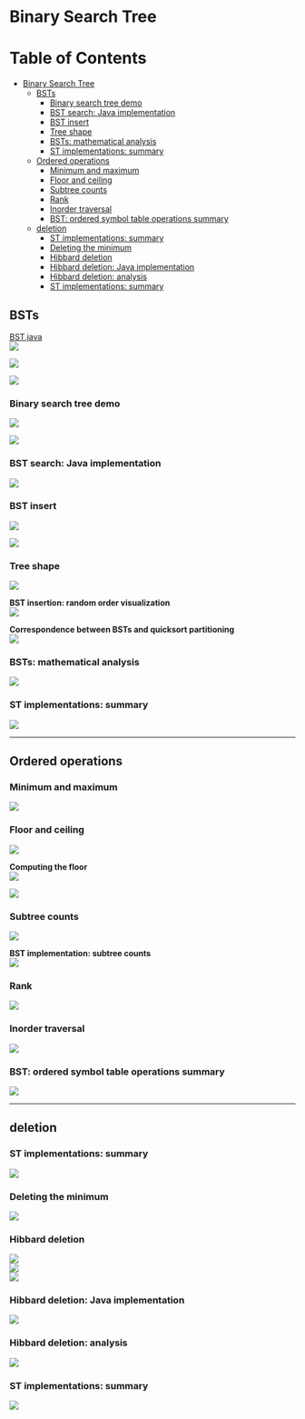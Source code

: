 # Binary Search Tree
Table of Contents
=================

   * [Binary Search Tree](#binary-search-tree)
      * [BSTs](#bsts)
         * [Binary search tree demo](#binary-search-tree-demo)
         * [BST search: Java implementation](#bst-search-java-implementation)
         * [BST insert](#bst-insert)
         * [Tree shape](#tree-shape)
         * [BSTs: mathematical analysis](#bsts-mathematical-analysis)
         * [ST implementations: summary](#st-implementations-summary)
      * [Ordered operations](#ordered-operations)
         * [Minimum and maximum](#minimum-and-maximum)
         * [Floor and ceiling](#floor-and-ceiling)
         * [Subtree counts](#subtree-counts)
         * [Rank](#rank)
         * [Inorder traversal](#inorder-traversal)
         * [BST: ordered symbol table operations summary](#bst-ordered-symbol-table-operations-summary)
      * [deletion](#deletion)
         * [ST implementations: summary](#st-implementations-summary-1)
         * [Deleting the minimum](#deleting-the-minimum)
         * [Hibbard deletion](#hibbard-deletion)
         * [Hibbard deletion: Java implementation](#hibbard-deletion-java-implementation)
         * [Hibbard deletion: analysis](#hibbard-deletion-analysis)
         * [ST implementations: summary](#st-implementations-summary-2)
         
## BSTs
[BST.java](../java/src/main/java/com/linbo/algs/searchings/BST.java)<br>
![](media/14860004429835.jpg)

![](media/14860005156865.jpg)

![](media/14860005580947.jpg)

### Binary search tree demo
![](media/14860006010178.jpg)

![](media/14860006146392.jpg)

### BST search: Java implementation
![](media/14860006500732.jpg)

### BST insert
![](media/14860007033459.jpg)

![](media/14860007467259.jpg)

### Tree shape
![](media/14860008789175.jpg)

**BST insertion: random order visualization**<br>
![](media/14860009628079.jpg)

**Correspondence between BSTs and quicksort partitioning**<br>
![](media/14860012875269.jpg)

### BSTs: mathematical analysis
![](media/14860013317761.jpg)

### ST implementations: summary
![](media/14860014031102.jpg)

--------------------------------------------------------------------

## Ordered operations
### Minimum and maximum
![](media/14860015006411.jpg)

### Floor and ceiling
![](media/14860015173381.jpg)

**Computing the floor**<br>
![](media/14860017122399.jpg)

![](media/14860018023686.jpg)

### Subtree counts
![](media/14860019745385.jpg)

**BST implementation: subtree counts**<br>
![](media/14860020264149.jpg)

### Rank
![](media/14860020920678.jpg)

### Inorder traversal
![](media/14860022993828.jpg)

### BST: ordered symbol table operations summary
![](media/14860024101166.jpg)

--------------------------------------------------------

## deletion
### ST implementations: summary
![](media/14860024992212.jpg)

### Deleting the minimum
![](media/14860026135976.jpg)

### Hibbard deletion
![](media/14860027834117.jpg)<br>
![](media/14860028190256.jpg)<br>
![](media/14860028696714.jpg)

### Hibbard deletion: Java implementation
![](media/14860029700583.jpg)

### Hibbard deletion: analysis
![](media/14860029861670.jpg)

### ST implementations: summary
![](media/14860030205007.jpg)







